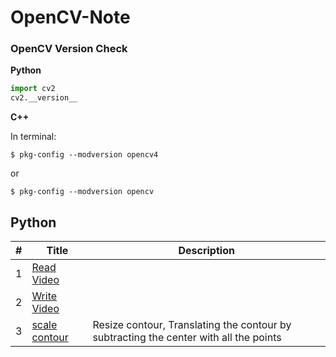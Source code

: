 # OpenCV-Note

### OpenCV Version Check 

**Python**
```python
import cv2
cv2.__version__
```

**C++**

In terminal:
```console
$ pkg-config --modversion opencv4
```
or 
```console
$ pkg-config --modversion opencv
```

## Python

| # | Title | Description |
|---| ----- | ----------- |
|1| [Read Video](./python/read-video.py)|  |
|2| [Write Video](./python/write-video.py)|  |
|3| [scale contour](./python/contour/scale-contour.py)| Resize contour, Translating the contour by subtracting the center with all the points |
